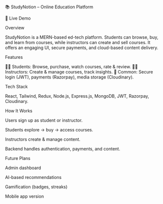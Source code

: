 📚 StudyNotion – Online Education Platform

🔗 Live Demo

Overview

StudyNotion is a MERN-based ed-tech platform.
Students can browse, buy, and learn from courses, while instructors can create and sell courses.
It offers an engaging UI, secure payments, and cloud-based content delivery.

Features

👩‍🎓 Students: Browse, purchase, watch courses, rate & review.
👨‍🏫 Instructors: Create & manage courses, track insights.
🔐 Common: Secure login (JWT), payments (Razorpay), media storage (Cloudinary).

Tech Stack

React, Tailwind, Redux, Node.js, Express.js, MongoDB, JWT, Razorpay, Cloudinary.

How It Works

Users sign up as student or instructor.

Students explore → buy → access courses.

Instructors create & manage content.

Backend handles authentication, payments, and content.

Future Plans

Admin dashboard

AI-based recommendations

Gamification (badges, streaks)

Mobile app version
